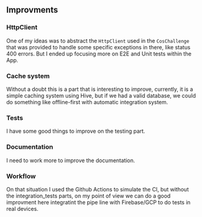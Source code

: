 ## Improvments

### HttpClient

One of my ideas was to abstract the `HttpClient` used in the `CosChallenge` that was provided to handle some specific exceptions in there, like status 400 errors. But I ended up focusing more on E2E and Unit tests within the App.

### Cache system

Without a doubt this is a part that is interesting to improve, currently, it is a simple caching system using Hive, but if we had a valid database, we could do something like offline-first with automatic integration system.

### Tests

I have some good things to improve on the testing part.

### Documentation

I need to work more to improve the documentation.

### Workflow

On that situation I used the Github Actions to simulate the CI, but without the integration_tests parts, on my point of view we can do a good improvment here integratint the pipe line with Firebase/GCP to do tests in real devices.
